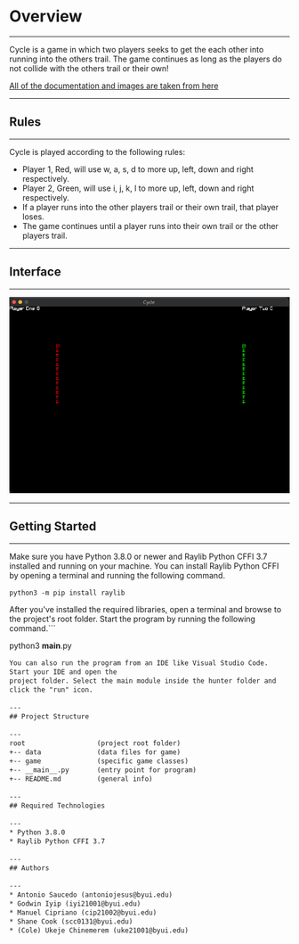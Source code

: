 # Overview
---
Cycle is a game in which two players seeks to get the each other into running into the others trail. The game continues as long as the players do not collide with the others trail or their own!

[All of the documentation and images are taken from here](https://byui-cse.github.io/cse210-course-competency/polymorphism/materials/cycle-specification.html)

---
## Rules
---
Cycle is played according to the following rules:

* Player 1, Red, will use w, a, s, d to more up, left, down and right respectively.
* Player 2, Green, will use i, j, k, l to more up, left, down and right respectively.
* If a player runs into the other players trail or their own trail, that player loses.
* The game continues until a player runs into their own trail or the other players trail.

---
## Interface

---
<img src="images/cycle-screenshot.png" width="830">

---
## Getting Started

---
Make sure you have Python 3.8.0 or newer and Raylib Python CFFI 3.7 installed and running on your machine. You can install Raylib Python CFFI by opening a terminal and running the following command.
```
python3 -m pip install raylib
```
After you've installed the required libraries, open a terminal and browse to the project's root folder. Start the program by running the following command.```

python3 __main__.py
```
You can also run the program from an IDE like Visual Studio Code. Start your IDE and open the 
project folder. Select the main module inside the hunter folder and click the "run" icon.

---
## Project Structure

---
root                  (project root folder)
+-- data              (data files for game)
+-- game              (specific game classes)
+-- __main__.py       (entry point for program)
+-- README.md         (general info)

---
## Required Technologies

---
* Python 3.8.0
* Raylib Python CFFI 3.7

---
## Authors

---
* Antonio Saucedo (antoniojesus@byui.edu)
* Godwin Iyip (iyi21001@byui.edu)
* Manuel Cipriano (cip21002@byui.edu)
* Shane Cook (scc0131@byui.edu)
* (Cole) Ukeje Chinemerem (uke21001@byui.edu)